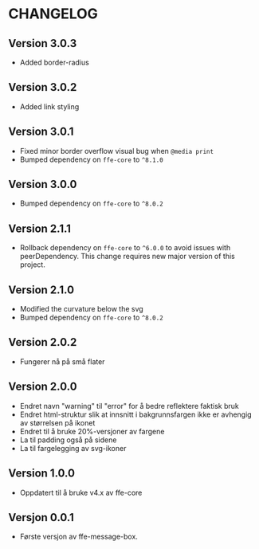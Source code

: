 # CHANGELOG

## Version 3.0.3
- Added border-radius

## Version 3.0.2
- Added link styling

## Version 3.0.1
- Fixed minor border overflow visual bug when `@media print`
- Bumped dependency on `ffe-core` to `^8.1.0`

## Version 3.0.0
- Bumped dependency on `ffe-core` to `^8.0.2`

## Version 2.1.1
- Rollback dependency on `ffe-core` to `^6.0.0` to avoid issues with peerDependency. This change requires new major version of this project.

## Version 2.1.0
- Modified the curvature below the svg
- Bumped dependency on `ffe-core` to `^8.0.2`

## Version 2.0.2
- Fungerer nå på små flater

## Version 2.0.0
- Endret navn "warning" til "error" for å bedre reflektere faktisk bruk
- Endret html-struktur slik at innsnitt i bakgrunnsfargen ikke er avhengig av størrelsen på ikonet
- Endret til å bruke 20%-versjoner av fargene
- La til padding også på sidene
- La til fargelegging av svg-ikoner

## Version 1.0.0
- Oppdatert til å bruke v4.x av ffe-core

## Versjon 0.0.1
- Første versjon av ffe-message-box.
